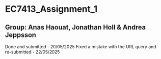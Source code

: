 # EC7413_Assignment_1
## Group: Anas Haouat, Jonathan Holl & Andrea Jeppsson

Done and submitted - 20/05/2025
Fixed a mistake with the URL query and re-submitted - 22/05/2025